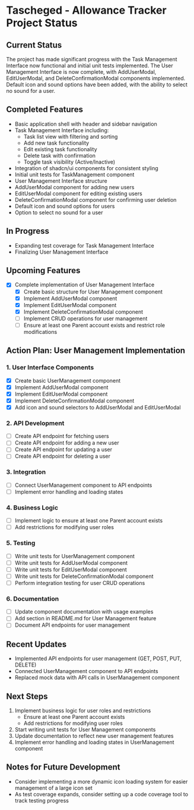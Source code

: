 # Tascheged - Allowance Tracker Project Status

## Current Status
The project has made significant progress with the Task Management Interface now functional and initial unit tests implemented. The User Management Interface is now complete, with AddUserModal, EditUserModal, and DeleteConfirmationModal components implemented. Default icon and sound options have been added, with the ability to select no sound for a user.

## Completed Features
- Basic application shell with header and sidebar navigation
- Task Management Interface including:
  - Task list view with filtering and sorting
  - Add new task functionality
  - Edit existing task functionality
  - Delete task with confirmation
  - Toggle task visibility (Active/Inactive)
- Integration of shadcn/ui components for consistent styling
- Initial unit tests for TaskManagement component
- User Management Interface structure
- AddUserModal component for adding new users
- EditUserModal component for editing existing users
- DeleteConfirmationModal component for confirming user deletion
- Default icon and sound options for users
- Option to select no sound for a user

## In Progress
- Expanding test coverage for Task Management Interface
- Finalizing User Management Interface

## Upcoming Features
- [x] Complete implementation of User Management Interface
  - [x] Create basic structure for User Management component
  - [x] Implement AddUserModal component
  - [x] Implement EditUserModal component
  - [x] Implement DeleteConfirmationModal component
  - [ ] Implement CRUD operations for user management
  - [ ] Ensure at least one Parent account exists and restrict role modifications

## Action Plan: User Management Implementation

### 1. User Interface Components
- [x] Create basic UserManagement component
- [x] Implement AddUserModal component
- [x] Implement EditUserModal component
- [x] Implement DeleteConfirmationModal component
- [x] Add icon and sound selectors to AddUserModal and EditUserModal

### 2. API Development
- [ ] Create API endpoint for fetching users
- [ ] Create API endpoint for adding a new user
- [ ] Create API endpoint for updating a user
- [ ] Create API endpoint for deleting a user

### 3. Integration
- [ ] Connect UserManagement component to API endpoints
- [ ] Implement error handling and loading states

### 4. Business Logic
- [ ] Implement logic to ensure at least one Parent account exists
- [ ] Add restrictions for modifying user roles

### 5. Testing
- [ ] Write unit tests for UserManagement component
- [ ] Write unit tests for AddUserModal component
- [ ] Write unit tests for EditUserModal component
- [ ] Write unit tests for DeleteConfirmationModal component
- [ ] Perform integration testing for user CRUD operations

### 6. Documentation
- [ ] Update component documentation with usage examples
- [ ] Add section in README.md for User Management feature
- [ ] Document API endpoints for user management

## Recent Updates
- Implemented API endpoints for user management (GET, POST, PUT, DELETE)
- Connected UserManagement component to API endpoints
- Replaced mock data with API calls in UserManagement component

## Next Steps
1. Implement business logic for user roles and restrictions
   - Ensure at least one Parent account exists
   - Add restrictions for modifying user roles
2. Start writing unit tests for User Management components
3. Update documentation to reflect new user management features
4. Implement error handling and loading states in UserManagement component

## Notes for Future Development
- Consider implementing a more dynamic icon loading system for easier management of a large icon set
- As test coverage expands, consider setting up a code coverage tool to track testing progress
